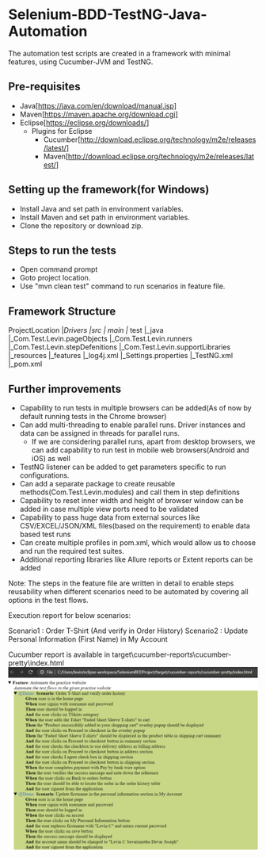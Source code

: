 # Selenium-BDD-TestNG-Java-Automation

The automation test scripts are created in a framework with minimal features, using Cucumber-JVM and TestNG.

## Pre-requisites

* Java[https://java.com/en/download/manual.jsp]
* Maven[https://maven.apache.org/download.cgi]
* Eclipse[https://eclipse.org/downloads/]
	* Plugins for Eclipse
		* Cucumber[http://download.eclipse.org/technology/m2e/releases/latest/]
		* Maven[http://download.eclipse.org/technology/m2e/releases/latest/]
	
## Setting up the framework(for Windows)

* Install Java and set path in environment variables.
* Install Maven and set path in environment variables.
* Clone the repository or download zip.

## Steps to run the tests
* Open command prompt
* Goto project location.
* Use "mvn clean test" command to run scenarios in feature file.

## Framework Structure

ProjectLocation
	|_Drivers
	|_src
		|_ main
	 	|_ test
	 	 	|_java
	  			|_Com.Test.Levin.pageObjects
	  			|_Com.Test.Levin.runners
	  			|_Com.Test.Levin.stepDefenitions
	  			|_Com.Test.Levin.supportLibraries
	  		|_resources
			   |_features
			   |_log4j.xml
			   |_Settings.properties
			   |_TestNG.xml
	|_pom.xml
   
## Further improvements
* Capability to run tests in multiple browsers can be added(As of now by default running tests in the Chrome browser)
* Can add multi-threading to enable parallel runs. Driver instances and data can be assigned in threads for parallel runs.
	* If we are considering parallel runs, apart from desktop browsers, we can add capability to run test in mobile web browsers(Android and iOS) as well
* TestNG listener can be added to get parameters specific to run configurations.
* Can add a separate package to create reusable methods(Com.Test.Levin.modules) and call them in step definitions
* Capability to reset inner width and height of browser window can be added in case multiple view ports need to be validated
* Capability to pass huge data from external sources like CSV/EXCEL/JSON/XML files(based on the requirement) to enable data based test runs
* Can create multiple profiles in pom.xml, which would allow us to choose and run the required test suites.
* Additional reporting libraries like Allure reports or Extent reports can be added 

Note: The steps in the feature file are written in detail to enable steps reusability when different scenarios need to be automated by covering all options in the test flows.

Execution report for below scenarios:

Scenario1 : Order T-Shirt (And verify in Order History)
Scenario2 : Update Personal Information (First Name) in My Account

Cucumber report is available in target\cucumber-reports\cucumber-pretty\index.html
![Execution report](/Doc/Report.png)
